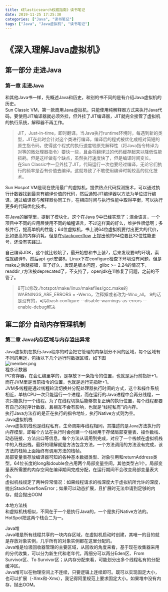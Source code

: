 ```yaml
---
title: 《Elasticsearch权威指南》读书笔记
date: 2019-11-25 17:25:30
categories: ["Java", "读书笔记"]
tags: ["Java", "Java虚拟机", "读书笔记"]
---
```


# 《深入理解Java虚拟机》

## 第一部分 走进Java

### 第一章 走进Java

和其他Java书一样，先概述Java和历史，和别的书不同的是有介绍Java虚拟机的历史。  
Sun Classic VM，第一款商用Java虚拟机，只能使用纯解释器方式来执行Java代码，要使用JIT编译器就必须外挂，但外挂了JIT编译器，JIT就完全接管了虚拟机的执行系统，解释器不再工作。  

> JIT，Just-in-time，即时翻译。当Java执行runtime环境时，每遇到新的类型，JIT在此时会针对这个类进行编译，编译后的程式被优化成相对简短的原生指令码，使得这个程式的执行速度较原先解释性（将Java指令转译为对等的微处理器指令）要快一些，且会将翻译过的代码缓存起来以降低性能损耗。但是这样做有个缺点，虽然执行速度快了，但是编译时间变长。  
在Sun Classic中一旦外挂了JIT，代码运行一次也要经过编译，无论它们执行的频率是否有价值去编译。这就导致了不敢使用编译时耗较高的优化技术。

Sun Hospot VM是现在使用最广的虚拟机，提供热点代码探测技术，可以通过执行计数器找到最具有编译价值的代码，然后通知JIT编译器以方法为单位进行编译。通过编译器与解释器协同工作，在相应时间与执行性能中取得平衡，可以执行更多的代码优化技术。

在Java的展望里，提到了模块化，这个在Java 9中已经实现了；混合语言，一个项目中不同的应用层使用不同的编程语言，不过这样真的好么，维护性很低啊；多核并行，提高单机的性能；64位虚拟机，书上说64位虚拟机要付出更大的代价，比如更高的内存消耗，但是在[stackoverflow](https://stackoverflow.com/questions/4931304/why-is-the-64bit-jvm-faster-than-the-32bit-one?tdsourcetag=s_pctim_aiomsg) 上提出他的64位要比32位性能更号，还没有实践过。

自己编译JDK，这个就比较坑了，最开始想和书上装7，后来发现要6的环境，索性就编译9，然后apt-get安装8。Linux下在configure检查下环境没有问题，但是make之后就报错，查了好久，发现是版本问题，glibc >= 2.24的情况下，readdir_r方法被deprecated了，不支持了，openjdk在11修复了问题，之前的不管了。

>8可以修改./hotspot/make/linux/makefiles/gcc.make的WARNINGS_ARE_ERRORS = -Werro，注释掉或者改为-Wno_all。
9的话是没有的，可以bash configure --disable-warnings-as-errors --enable-debug解决

## 第二部分 自动内存管理机制

### 第二章 Java内存区域与内存溢出异常

Java虚拟机在执行Java程序的时会把它管理的内存划分不同的区域，每个区域有不同的用途，包括以下几个运行时数据区域，如下图  
![member.png](https://i.loli.net/2019/11/30/kSrPAahcdTBQRqM.png)  
程序计数器  
PC寄存器，在会汇编里学的，是存放下一条指令的位置，也就是运行前指针+1，而在JVM里是当前指令的位置，也就是运行完指针+1。  
JVM多线程是通过线程轮流切换并分配处理器执行时间的方式，这个和操作系统相近，单核CPU一次只能运行一个进程，而在运行的Java进程中会再分线程，一次只能执行一个线程。为了在线程切换后能够恢复正确的执行位置，每个线程都要有自己的程序计数器，且相互不会有影响，也就是“线程私有”的内存。  
执行Java方法存的是正在执行的指令地址，执行Native方式则为空。  
Java虚拟机栈  
Java虚拟机栈也是线程私有，生命周期与线程相同，其描述的是Java方法执行的内存模型，即每个方法在执行时会创建一个栈帧用于存储局部变量表、操作数栈、动态链接、方法出口等信息。每个方法从调用到完成，对应了一个栈帧在虚拟机栈中的入栈出栈。最好的理解就是方法包含方法，一个方法调用的方法没有完成，该方法的栈帧上面始终有调用方法的栈帧。  
局部变量表存放编译器可知的各种基本数据类型、对象引用和returnAddress类型。64位长度的long和double会占用两个局部变量空间，其他类型占1个。局部变量表所需要的内存空间在编译期间完成分配，在运行期间不会改变局部变量表大小。  
虚拟机栈规定了两种异常情况：如果线程请求的栈深度大于虚拟机所允许的深度，抛出StackOverflowError；如果可以动态扩展，且扩展时无法申请到足够的内存，就会抛出OOM  

本地方法栈  
和虚拟机栈相似，不同在于一个是执行Java的，一个是执行Native方法的。HotSpot把这两个栈合二为一。  

Java堆  
Java堆是所有线程共享的一块内存区域，在虚拟机启动时创建，其唯一的目的就是存放对象实例，几乎所有的对象实例都在这里分配的。  
Java堆是垃圾回收器管理的主要区域，从回收的角度来看，基于现在收集器采用的分代收集，可以分为新生代和老年代，再细分可以再分Eden区、From Survivor区、To Survivor区；从内存分配来看，可能划分出多个线程私有的分配缓冲区。  
Java堆可以在物理空间上不连续，只要逻辑上连续即可。既可以实现固定大小，也可以扩展（-Xmx和-Xms），我记得阿里规范上要求固定大小。如果堆中没有内存，抛出OOM。  
